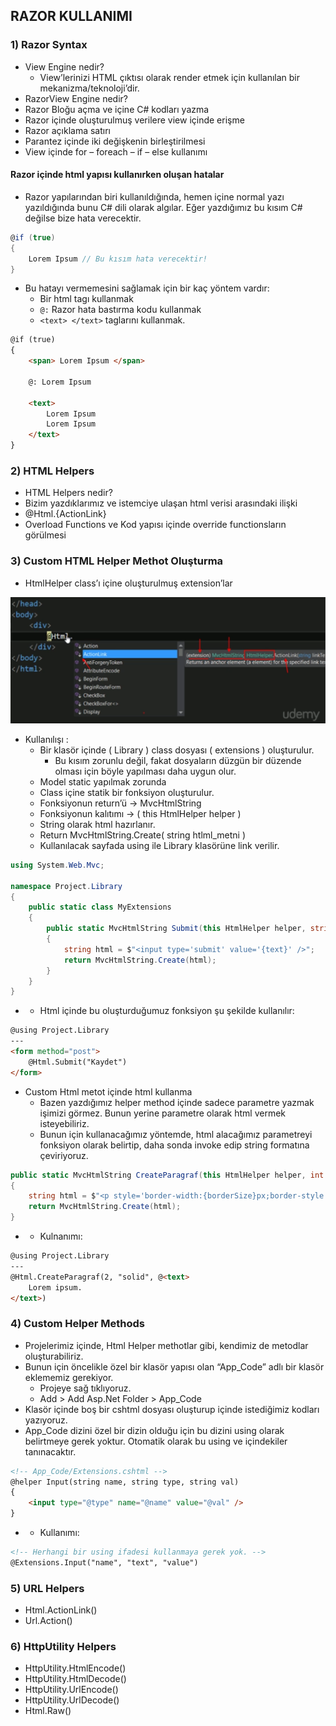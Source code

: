 ## RAZOR KULLANIMI

### 1) Razor Syntax
- View Engine nedir?
    - View’lerinizi HTML çıktısı olarak render etmek için kullanılan bir mekanizma/teknoloji’dir.
- RazorView Engine nedir?
- Razor Bloğu açma ve içine C# kodları yazma
- Razor içinde oluşturulmuş verilere view içinde erişme
- Razor açıklama satırı
- Parantez içinde iki değişkenin birleştirilmesi  
- View içinde for – foreach – if – else kullanımı

#### Razor içinde html yapısı kullanırken oluşan hatalar
- Razor yapılarından biri kullanıldığında, hemen içine normal yazı yazıldığında bunu C# dili olarak algılar. Eğer yazdığımız bu kısım C# değilse bize hata verecektir.

```cs
@if (true)
{
    Lorem Ipsum // Bu kısım hata verecektir!
}
```

- Bu hatayı vermemesini sağlamak için bir kaç yöntem vardır:
    - Bir html tagı kullanmak
    - `@:` Razor hata bastırma kodu kullanmak
    - `<text> </text>` taglarını kullanmak.

```html
@if (true)
{
    <span> Lorem Ipsum </span>
    
    @: Lorem Ipsum
    
    <text>
        Lorem Ipsum
        Lorem Ipsum
    </text>
}
```

### 2) HTML Helpers
- HTML Helpers nedir? 
- Bizim yazdıklarımız ve istemciye ulaşan html verisi arasındaki ilişki
- @Html.{ActionLink}
- Overload Functions ve Kod yapısı içinde override functionsların görülmesi

### 3) Custom HTML Helper Methot Oluşturma
- HtmlHelper class’ı içine oluşturulmuş extension’lar

<p align="center">
    <img src="assets/03.PNG" style="max-height:300px" />
</p>

- Kullanılışı :	
    - Bir klasör içinde ( Library ) class dosyası ( extensions ) oluşturulur.
        - Bu kısım zorunlu değil, fakat dosyaların düzgün bir düzende olması için böyle yapılması daha uygun olur.
    - Model static yapılmak zorunda
    - Class içine statik bir fonksiyon oluşturulur.
    - Fonksiyonun return’ü -> MvcHtmlString
    - Fonksiyonun kalıtımı -> ( this HtmlHelper helper )
    - String olarak html hazırlanır.
    - Return MvcHtmlString.Create( string htlml_metni )
    - Kullanılacak sayfada using ile Library klasörüne link verilir.

```cs
using System.Web.Mvc;

namespace Project.Library
{
    public static class MyExtensions
    {
        public static MvcHtmlString Submit(this HtmlHelper helper, string text)
        {
            string html = $"<input type='submit' value='{text}' />";
            return MvcHtmlString.Create(html);
        }
    }
}
```
- - Html içinde bu oluşturduğumuz fonksiyon şu şekilde kullanılır:

```html
@using Project.Library
---
<form method="post">
    @Html.Submit("Kaydet")
</form>
```

- Custom Html metot içinde html kullanma
    - Bazen yazdığımız helper method içinde sadece parametre yazmak işimizi görmez. Bunun yerine parametre olarak html vermek isteyebiliriz. 
    - Bunun için kullanacağımız yöntemde, html alacağımız parametreyi fonksiyon olarak belirtip, daha sonda invoke edip string formatına çeviriyoruz.

```cs
public static MvcHtmlString CreateParagraf(this HtmlHelper helper, int borderSize = 3, string borderType = "solid", Func<object, HelperResult> template = null)
{
    string html = $"<p style='border-width:{borderSize}px;border-style:{borderType}'>{template.Invoke(null)}</p>";
    return MvcHtmlString.Create(html);
}
```

- - Kulnanımı:

```html
@using Project.Library
---
@Html.CreateParagraf(2, "solid", @<text>
    Lorem ipsum.
</text>)
```


### 4) Custom Helper Methods
- Projelerimiz içinde, Html Helper methotlar gibi, kendimiz de metodlar oluşturabiliriz.
- Bunun için öncelikle özel bir klasör yapısı olan “App_Code” adlı bir klasör eklememiz gerekiyor.
    - Projeye sağ tıklıyoruz.
    - Add > Add Asp.Net Folder > App_Code
- Klasör içinde boş bir cshtml dosyası oluşturup içinde istediğimiz kodları yazıyoruz.
- App_Code dizini özel bir dizin olduğu için bu dizini using olarak belirtmeye gerek yoktur. Otomatik olarak bu using ve içindekiler tanınacaktır.

```html
<!-- App_Code/Extensions.cshtml -->
@helper Input(string name, string type, string val)
{
    <input type="@type" name="@name" value="@val" />
}
``` 

- - Kullanımı:

```html
<!-- Herhangi bir using ifadesi kullanmaya gerek yok. -->
@Extensions.Input("name", "text", "value")
```

### 5) URL Helpers
- Html.ActionLink()
- Url.Action()

### 6) HttpUtility Helpers
- HttpUtility.HtmlEncode() 
- HttpUtility.HtmlDecode()
- HttpUtility.UrlEncode() 
- HttpUtility.UrlDecode()
- Html.Raw()
